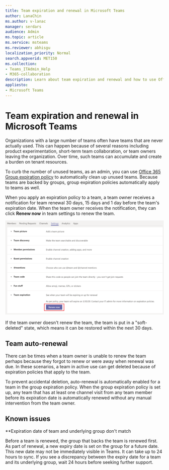```yaml
---
title: Team expiration and renewal in Microsoft Teams
author: LanaChin    
ms.author: v-lanac
manager: serdars
audience: Admin
ms.topic: article
ms.service: msteams
ms.reviewer: abhisgu
localization_priority: Normal
search.appverid: MET150
ms.collection: 
- Teams_ITAdmin_Help
- M365-collaboration
description: Learn about team expiration and renewal and how to use Office 365 Group expiration policy to automatically clean up unused teams in Microsoft Teams.
appliesto: 
- Microsoft Teams
---
```

# Team expiration and renewal in Microsoft Teams

Organizations with a large number of teams often have teams that are never actually used. This can happen because of several reasons including product experimentation, short-term team collaboration, or team owners leaving the organization. Over time, such teams can accumulate and create a burden on tenant resources.  

To curb the number of unused teams, as an admin, you can use [Office 365 Group expiration policy](https://docs.microsoft.com/office365/admin/create-groups/office-365-groups-expiration-policy) to automatically clean up unused teams. Because teams are backed by groups, group expiration policies automatically apply to teams as well.

When you apply an expiration policy to a team, a team owner receives a notification for team renewal 30 days, 15 days and 1 day before the team's expiration date. When the team owner receives the notification, they can click **Renew now** in team settings to renew the team.

![Screenshot of the Renew Now button to renew a team in team settings](media/team-expiration.png "Screenshot of the Renew Now button to renew a team in team settings")

If the team owner doesn't renew the team, the team is put in a "soft-deleted" state, which means it can be restored within the next 30 days.

## Team auto-renewal

There can be times when a team owner is unable to renew the team perhaps because they forgot to renew or were away when renewal was due. In these scenarios, a team in active use can get deleted because of expiration policies that apply to the team.  

To prevent accidental deletion, auto-renewal is automatically enabled for a team in the group expiration policy. When the group expiration policy is set up, any team that has at least one channel visit from any team member before its expiration date is automatically renewed without any manual intervention from the team owner.

## Known issues

**Expiration date of team and underlying group don't match

Before a team is renewed, the group that backs the team is renewed first. As part of renewal, a new expiry date is set on the group for a future date. This new date may not be immediately visible in Teams. It can take up to 24 hours to sync. If you see a discrepancy between the expiry date for a team and its underlying group, wait 24 hours before seeking further support.
